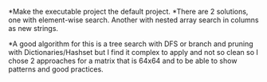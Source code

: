 *Make the executable project the default project.
*There are 2 solutions, one with element-wise search. Another with nested array search in columns as new strings.

*A good algorithm for this is a tree search with DFS or branch and pruning with Dictionaries/Hashset but I find it complex to apply and not so clean so I chose 2 approaches for a matrix that is 64x64 and to be able to show patterns and good practices.
